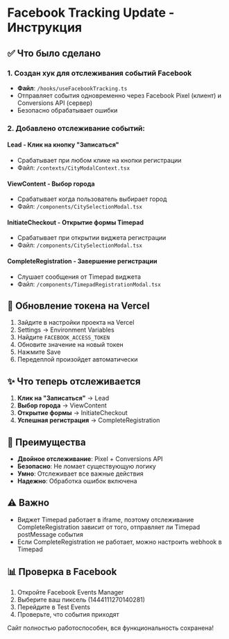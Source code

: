 # Facebook Tracking Update - Инструкция

## ✅ Что было сделано

### 1. Создан хук для отслеживания событий Facebook
- **Файл**: `/hooks/useFacebookTracking.ts`
- Отправляет события одновременно через Facebook Pixel (клиент) и Conversions API (сервер)
- Безопасно обрабатывает ошибки

### 2. Добавлено отслеживание событий:

#### **Lead** - Клик на кнопку "Записаться"
- Срабатывает при любом клике на кнопки регистрации
- Файл: `/contexts/CityModalContext.tsx`

#### **ViewContent** - Выбор города
- Срабатывает когда пользователь выбирает город
- Файл: `/components/CitySelectionModal.tsx`

#### **InitiateCheckout** - Открытие формы Timepad
- Срабатывает при открытии виджета регистрации
- Файл: `/components/CitySelectionModal.tsx`

#### **CompleteRegistration** - Завершение регистрации
- Слушает сообщения от Timepad виджета
- Файл: `/components/TimepadRegistrationModal.tsx`

## 🔧 Обновление токена на Vercel

1. Зайдите в настройки проекта на Vercel
2. Settings → Environment Variables
3. Найдите `FACEBOOK_ACCESS_TOKEN`
4. Обновите значение на новый токен
5. Нажмите Save
6. Передеплой произойдет автоматически

## ✨ Что теперь отслеживается

1. **Клик на "Записаться"** → Lead
2. **Выбор города** → ViewContent
3. **Открытие формы** → InitiateCheckout
4. **Успешная регистрация** → CompleteRegistration

## 🚀 Преимущества

- **Двойное отслеживание**: Pixel + Conversions API
- **Безопасно**: Не ломает существующую логику
- **Умно**: Отслеживает все важные действия
- **Надежно**: Обработка ошибок включена

## ⚠️ Важно

- Виджет Timepad работает в iframe, поэтому отслеживание CompleteRegistration зависит от того, отправляет ли Timepad postMessage события
- Если CompleteRegistration не работает, можно настроить webhook в Timepad

## 📊 Проверка в Facebook

1. Откройте Facebook Events Manager
2. Выберите ваш пиксель (1444111270140281)
3. Перейдите в Test Events
4. Проверьте, что события приходят

Сайт полностью работоспособен, вся функциональность сохранена!